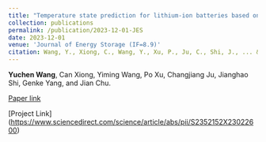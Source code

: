 ```yaml
---
title: "Temperature state prediction for lithium-ion batteries based on improved physics informed neural networks"
collection: publications
permalink: /publication/2023-12-01-JES
date: 2023-12-01
venue: 'Journal of Energy Storage (IF=8.9)'
citation: Wang, Y., Xiong, C., Wang, Y., Xu, P., Ju, C., Shi, J., ... & Chu, J. (2023). Temperature state prediction for lithium-ion batteries based on improved physics informed neural networks. Journal of Energy Storage, 73, 108863.
---
```

**Yuchen Wang**, Can Xiong, Yiming Wang, Po Xu, Changjiang Ju, Jianghao Shi, Genke Yang, and Jian Chu.

[Paper link](https://www.sciencedirect.com/science/article/abs/pii/S2352152X23022600)

[Project Link] (https://www.sciencedirect.com/science/article/abs/pii/S2352152X23022600)



